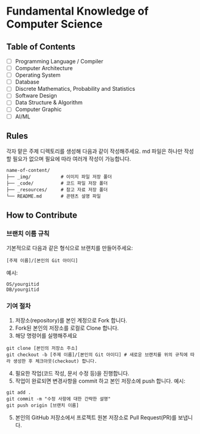 # Fundamental Knowledge of Computer Science 

## Table of Contents

- [ ] Programming Language / Compiler
- [ ] Computer Architecture
- [ ] Operating System
- [ ] Database
- [ ] Discrete Mathematics, Probability and Statistics
- [ ] Software Design
- [ ] Data Structure & Algorithm
- [ ] Computer Graphic
- [ ] AI/ML

## Rules
각자 맡은 주제 디렉토리를 생성해 다음과 같이 작성해주세요. md 파일은 하나만 작성할 필요가 없으며 필요에 따라 여러개 작성이 가능합니다. 
```
name-of-content/
├── _img/           # 이미지 파일 저장 폴더
├── _code/          # 코드 파일 저장 폴더
├── _resources/     # 참고 자료 저장 폴더
└── README.md       # 콘텐츠 설명 파일
```

## How to Contribute
### 브랜치 이름 규칙
기본적으로 다음과 같은 형식으로 브랜치를 만들어주세요:
```
[주제 이름]/[본인의 Git 아이디]
```
예시:
```
OS/yourgitid
DB/yourgitid
```
### 기여 절차
1. 저장소(repository)를 본인 계정으로 Fork 합니다.
2. Fork된 본인의 저장소를 로컬로 Clone 합니다.
3. 해당 명령어를 실행해주세요
```
git clone [본인의 저장소 주소]
git checkout -b [주제 이름]/[본인의 Git 아이디] # 새로운 브랜치를 위의 규칙에 따라 생성한 후 체크아웃(checkout) 합니다.
```
4. 필요한 작업(코드 작성, 문서 수정 등)을 진행합니다.
5. 작업이 완료되면 변경사항을 commit 하고 본인 저장소에 push 합니다.
예시:
```
git add .
git commit -m "수정 사항에 대한 간략한 설명"
git push origin [브랜치 이름]
```
5. 본인의 GitHub 저장소에서 프로젝트 원본 저장소로 Pull Request(PR)를 보냅니다.




